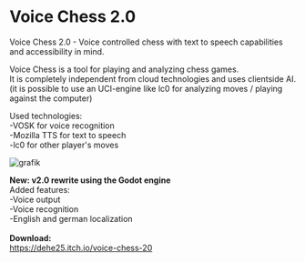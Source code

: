 # Voice Chess 2.0
Voice Chess 2.0 - Voice controlled chess with text to speech capabilities and accessibility in mind.<br>

Voice Chess is a tool for playing and analyzing chess games.<br>
It is completely independent from cloud technologies and uses clientside AI.<br>
(it is possible to use an UCI-engine like lc0 for analyzing moves / playing against the computer)

Used technologies:<br>
-VOSK for voice recognition<br>
-Mozilla TTS for text to speech<br>
-lc0 for other player's moves

![grafik](https://user-images.githubusercontent.com/18600621/153008391-e38997a7-ecb6-45bb-a0a8-46d1f606775d.png)


<b>New: v2.0 rewrite using the Godot engine</b><br>
Added features:<br>
-Voice output<br>
-Voice recognition<br>
-English and german localization<br>
<br>
<b>Download:</b><br>
https://dehe25.itch.io/voice-chess-20
